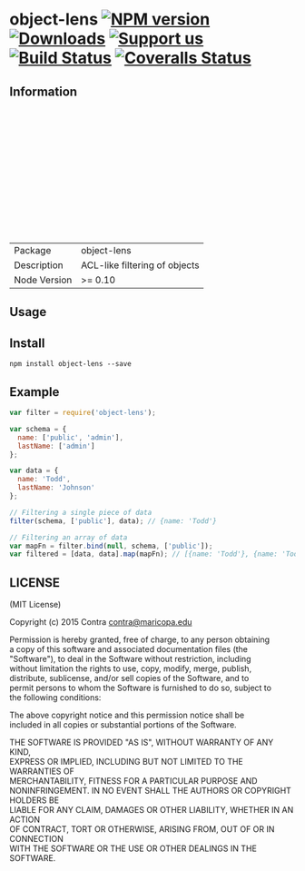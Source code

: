 # object-lens [![NPM version][npm-image]][npm-url] [![Downloads][downloads-image]][npm-url] [![Support us][gittip-image]][gittip-url] [![Build Status][travis-image]][travis-url] [![Coveralls Status][coveralls-image]][coveralls-url]
## Information
<table><br><tr><br><td>Package</td><br><td>object-lens</td><br></tr><br><tr><br><td>Description</td><br><td>ACL-like filtering of objects</td><br></tr><br><tr><br><td>Node Version</td><br><td>>= 0.10</td><br></tr><br></table>  

## Usage
## Install

```
npm install object-lens --save
```

## Example

```js
var filter = require('object-lens');

var schema = {
  name: ['public', 'admin'],
  lastName: ['admin']
};

var data = {
  name: 'Todd',
  lastName: 'Johnson'
};

// Filtering a single piece of data
filter(schema, ['public'], data); // {name: 'Todd'}

// Filtering an array of data
var mapFn = filter.bind(null, schema, ['public']);
var filtered = [data, data].map(mapFn); // [{name: 'Todd'}, {name: 'Todd'}]
```

## LICENSE
(MIT License)

Copyright (c) 2015 Contra [contra@maricopa.edu](mailto:contra@maricopa.edu)

Permission is hereby granted, free of charge, to any person obtaining<br>a copy of this software and associated documentation files (the<br>"Software"), to deal in the Software without restriction, including<br>without limitation the rights to use, copy, modify, merge, publish,<br>distribute, sublicense, and/or sell copies of the Software, and to<br>permit persons to whom the Software is furnished to do so, subject to<br>the following conditions:

The above copyright notice and this permission notice shall be<br>included in all copies or substantial portions of the Software.

THE SOFTWARE IS PROVIDED "AS IS", WITHOUT WARRANTY OF ANY KIND,<br>EXPRESS OR IMPLIED, INCLUDING BUT NOT LIMITED TO THE WARRANTIES OF<br>MERCHANTABILITY, FITNESS FOR A PARTICULAR PURPOSE AND<br>NONINFRINGEMENT. IN NO EVENT SHALL THE AUTHORS OR COPYRIGHT HOLDERS BE<br>LIABLE FOR ANY CLAIM, DAMAGES OR OTHER LIABILITY, WHETHER IN AN ACTION<br>OF CONTRACT, TORT OR OTHERWISE, ARISING FROM, OUT OF OR IN CONNECTION<br>WITH THE SOFTWARE OR THE USE OR OTHER DEALINGS IN THE SOFTWARE.

[gittip-url]: https://www.gittip.com/contra/
[gittip-image]: http://img.shields.io/gittip/contra.svg
[downloads-image]: http://img.shields.io/npm/dm/object-lens.svg
[npm-url]: https://npmjs.org/package/object-lens
[npm-image]: http://img.shields.io/npm/v/object-lens.svg
[travis-url]: https://travis-ci.org/contra/object-lens
[travis-image]: https://travis-ci.org/contra/object-lens.png?branch=master
[coveralls-url]: https://coveralls.io/r/contra/object-lens
[coveralls-image]: https://coveralls.io/repos/contra/object-lens/badge.png
[depstat-url]: https://david-dm.org/contra/object-lens
[depstat-image]: https://david-dm.org/contra/object-lens.png
[david-url]: https://david-dm.org/contra/object-lens
[david-image]: https://david-dm.org/contra/object-lens.png?theme=shields.io
